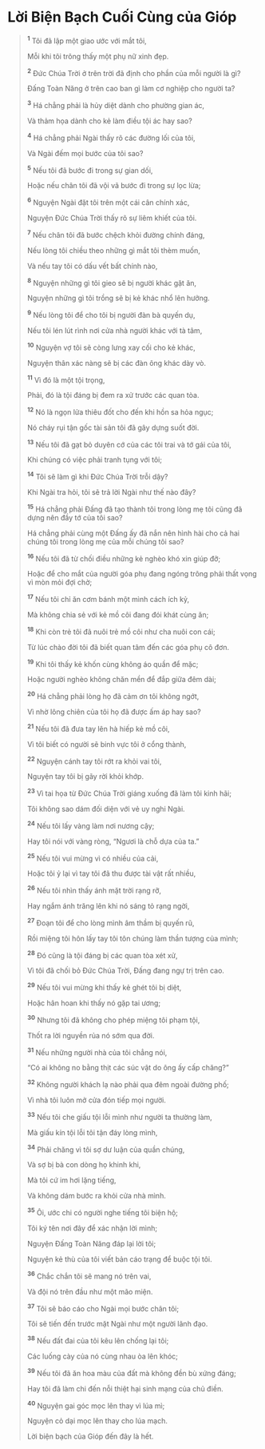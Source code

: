 # Lời Biện Bạch Cuối Cùng của Gióp

> <sup><b>1</b></sup> Tôi đã lập một giao ước với mắt tôi,
>
> Mỗi khi tôi trông thấy một phụ nữ xinh đẹp.
>
> <sup><b>2</b></sup> Ðức Chúa Trời ở trên trời đã định cho phần của mỗi người là gì?
>
> Ðấng Toàn Năng ở trên cao ban gì làm cơ nghiệp cho người ta?
>
> <sup><b>3</b></sup> Há chẳng phải là hủy diệt dành cho phường gian ác,
>
> Và thảm họa dành cho kẻ làm điều tội ác hay sao?
>
> <sup><b>4</b></sup> Há chẳng phải Ngài thấy rõ các đường lối của tôi,
>
> Và Ngài đếm mọi bước của tôi sao?
>
> <sup><b>5</b></sup> Nếu tôi đã bước đi trong sự gian dối,
>
> Hoặc nếu chân tôi đã vội vã bước đi trong sự lọc lừa;
>
> <sup><b>6</b></sup> Nguyện Ngài đặt tôi trên một cái cân chính xác,
>
> Nguyện Ðức Chúa Trời thấy rõ sự liêm khiết của tôi.
>
> <sup><b>7</b></sup> Nếu chân tôi đã bước chệch khỏi đường chính đáng,
>
> Nếu lòng tôi chiều theo những gì mắt tôi thèm muốn,
>
> Và nếu tay tôi có dấu vết bất chính nào,
>
> <sup><b>8</b></sup> Nguyện những gì tôi gieo sẽ bị người khác gặt ăn,
>
> Nguyện những gì tôi trồng sẽ bị kẻ khác nhổ lên hưởng.
>
> <sup><b>9</b></sup> Nếu lòng tôi để cho tôi bị người đàn bà quyến dụ,
>
> Nếu tôi lén lút rình nơi cửa nhà người khác với tà tâm,
>
> <sup><b>10</b></sup> Nguyện vợ tôi sẽ còng lưng xay cối cho kẻ khác,
>
> Nguyện thân xác nàng sẽ bị các đàn ông khác dày vò.
>
> <sup><b>11</b></sup> Vì đó là một tội trọng,
>
> Phải, đó là tội đáng bị đem ra xử trước các quan tòa.
>
> <sup><b>12</b></sup> Nó là ngọn lửa thiêu đốt cho đến khi hồn sa hỏa ngục;
>
> Nó cháy rụi tận gốc tài sản tôi đã gây dựng suốt đời.
>
> <sup><b>13</b></sup> Nếu tôi đã gạt bỏ duyên cớ của các tôi trai và tớ gái của tôi,
>
> Khi chúng có việc phải tranh tụng với tôi;
>
> <sup><b>14</b></sup> Tôi sẽ làm gì khi Ðức Chúa Trời trỗi dậy?
>
> Khi Ngài tra hỏi, tôi sẽ trả lời Ngài như thế nào đây?
>
> <sup><b>15</b></sup> Há chẳng phải Ðấng đã tạo thành tôi trong lòng mẹ tôi cũng đã dựng nên đầy tớ của tôi sao?
>
> Há chẳng phải cùng một Ðấng ấy đã nắn nên hình hài cho cả hai chúng tôi trong lòng mẹ của mỗi chúng tôi sao?
>
> <sup><b>16</b></sup> Nếu tôi đã từ chối điều những kẻ nghèo khó xin giúp đỡ;
>
> Hoặc để cho mắt của người góa phụ đang ngóng trông phải thất vọng vì mòn mỏi đợi chờ;
>
> <sup><b>17</b></sup> Nếu tôi chỉ ăn cơm bánh một mình cách ích kỷ,
>
> Mà không chia sẻ với kẻ mồ côi đang đói khát cùng ăn;
>
> <sup><b>18</b></sup> Khi còn trẻ tôi đã nuôi trẻ mồ côi như cha nuôi con cái;
>
> Từ lúc chào đời tôi đã biết quan tâm đến các góa phụ cô đơn.
>
> <sup><b>19</b></sup> Khi tôi thấy kẻ khốn cùng không áo quần để mặc;
>
> Hoặc người nghèo không chăn mền để đắp giữa đêm dài;
>
> <sup><b>20</b></sup> Há chẳng phải lòng họ đã cảm ơn tôi không ngớt,
>
> Vì nhờ lông chiên của tôi họ đã được ấm áp hay sao?
>
> <sup><b>21</b></sup> Nếu tôi đã đưa tay lên hà hiếp kẻ mồ côi,
>
> Vì tôi biết có người sẽ binh vực tôi ở cổng thành,
>
> <sup><b>22</b></sup> Nguyện cánh tay tôi rớt ra khỏi vai tôi,
>
> Nguyện tay tôi bị gãy rời khỏi khớp.
>
> <sup><b>23</b></sup> Vì tai họa từ Ðức Chúa Trời giáng xuống đã làm tôi kinh hãi;
>
> Tôi không sao dám đối diện với vẻ uy nghi Ngài.
>
> <sup><b>24</b></sup> Nếu tôi lấy vàng làm nơi nương cậy;
>
> Hay tôi nói với vàng ròng, “Ngươi là chỗ dựa của ta.”
>
> <sup><b>25</b></sup> Nếu tôi vui mừng vì có nhiều của cải,
>
> Hoặc tôi ỷ lại vì tay tôi đã thu được tài vật rất nhiều,
>
> <sup><b>26</b></sup> Nếu tôi nhìn thấy ánh mặt trời rạng rỡ,
>
> Hay ngắm ánh trăng lên khi nó sáng tỏ rạng ngời,
>
> <sup><b>27</b></sup> Ðoạn tôi để cho lòng mình âm thầm bị quyến rũ,
>
> Rồi miệng tôi hôn lấy tay tôi tôn chúng làm thần tượng của mình;
>
> <sup><b>28</b></sup> Ðó cũng là tội đáng bị các quan tòa xét xử,
>
> Vì tôi đã chối bỏ Ðức Chúa Trời, Ðấng đang ngự trị trên cao.
>
> <sup><b>29</b></sup> Nếu tôi vui mừng khi thấy kẻ ghét tôi bị diệt,
>
> Hoặc hân hoan khi thấy nó gặp tai ương;
>
> <sup><b>30</b></sup> Nhưng tôi đã không cho phép miệng tôi phạm tội,
>
> Thốt ra lời nguyền rủa nó sớm qua đời.
>
> <sup><b>31</b></sup> Nếu những người nhà của tôi chẳng nói,
>
> “Có ai không no bằng thịt các súc vật do ông ấy cấp chăng?”
>
> <sup><b>32</b></sup> Không người khách lạ nào phải qua đêm ngoài đường phố;
>
> Vì nhà tôi luôn mở cửa đón tiếp mọi người.
>
> <sup><b>33</b></sup> Nếu tôi che giấu tội lỗi mình như người ta thường làm,
>
> Mà giấu kín tội lỗi tôi tận đáy lòng mình,
>
> <sup><b>34</b></sup> Phải chăng vì tôi sợ dư luận của quần chúng,
>
> Và sợ bị bà con dòng họ khinh khi,
>
> Mà tôi cứ im hơi lặng tiếng,
>
> Và không dám bước ra khỏi cửa nhà mình.
>
> <sup><b>35</b></sup> Ôi, ước chi có người nghe tiếng tôi biện hộ;
>
> Tôi ký tên nơi đây để xác nhận lời mình;
>
> Nguyện Ðấng Toàn Năng đáp lại lời tôi;
>
> Nguyện kẻ thù của tôi viết bản cáo trạng để buộc tội tôi.
>
> <sup><b>36</b></sup> Chắc chắn tôi sẽ mang nó trên vai,
>
> Và đội nó trên đầu như một mão miện.
>
> <sup><b>37</b></sup> Tôi sẽ báo cáo cho Ngài mọi bước chân tôi;
>
> Tôi sẽ tiến đến trước mặt Ngài như một người lãnh đạo.
>
> <sup><b>38</b></sup> Nếu đất đai của tôi kêu lên chống lại tôi;
>
> Các luống cày của nó cùng nhau òa lên khóc;
>
> <sup><b>39</b></sup> Nếu tôi đã ăn hoa màu của đất mà không đền bù xứng đáng;
>
> Hay tôi đã làm chi đến nỗi thiệt hại sinh mạng của chủ điền.
>
> <sup><b>40</b></sup> Nguyện gai góc mọc lên thay vì lúa mì;
>
> Nguyện cỏ dại mọc lên thay cho lúa mạch.
>
> Lời biện bạch của Gióp đến đây là hết.
